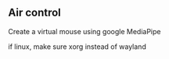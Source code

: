 ## Air control

Create a virtual mouse using google MediaPipe


if linux, make sure xorg instead of wayland